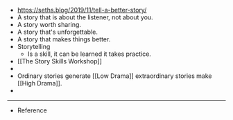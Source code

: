 - https://seths.blog/2019/11/tell-a-better-story/
- A story that is about the listener, not about you.
- A story worth sharing.
- A story that's unforgettable.
- A story that makes things better.
- Storytelling
	- Is a skill, it can be learned it takes practice.
- [[The Story Skills Workshop]]
-
- Ordinary stories generate [[Low Drama]] extraordinary stories make [[High Drama]].
-
- ---
- Reference